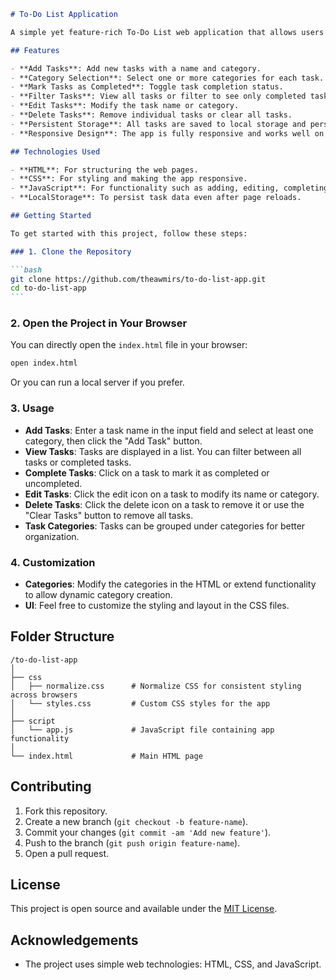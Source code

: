 ````markdown
# To-Do List Application

A simple yet feature-rich To-Do List web application that allows users to manage tasks, categorize them, and track completion. This application utilizes local storage to save tasks, ensuring persistence even after the page is refreshed.

## Features

- **Add Tasks**: Add new tasks with a name and category.
- **Category Selection**: Select one or more categories for each task.
- **Mark Tasks as Completed**: Toggle task completion status.
- **Filter Tasks**: View all tasks or filter to see only completed tasks.
- **Edit Tasks**: Modify the task name or category.
- **Delete Tasks**: Remove individual tasks or clear all tasks.
- **Persistent Storage**: All tasks are saved to local storage and persist even after page reloads.
- **Responsive Design**: The app is fully responsive and works well on both desktop and mobile devices.

## Technologies Used

- **HTML**: For structuring the web pages.
- **CSS**: For styling and making the app responsive.
- **JavaScript**: For functionality such as adding, editing, completing, and deleting tasks.
- **LocalStorage**: To persist task data even after page reloads.

## Getting Started

To get started with this project, follow these steps:

### 1. Clone the Repository

```bash
git clone https://github.com/theawmirs/to-do-list-app.git
cd to-do-list-app
```
````

### 2. Open the Project in Your Browser

You can directly open the `index.html` file in your browser:

```bash
open index.html
```

Or you can run a local server if you prefer.

### 3. Usage

- **Add Tasks**: Enter a task name in the input field and select at least one category, then click the "Add Task" button.
- **View Tasks**: Tasks are displayed in a list. You can filter between all tasks or completed tasks.
- **Complete Tasks**: Click on a task to mark it as completed or uncompleted.
- **Edit Tasks**: Click the edit icon on a task to modify its name or category.
- **Delete Tasks**: Click the delete icon on a task to remove it or use the "Clear Tasks" button to remove all tasks.
- **Task Categories**: Tasks can be grouped under categories for better organization.

### 4. Customization

- **Categories**: Modify the categories in the HTML or extend functionality to allow dynamic category creation.
- **UI**: Feel free to customize the styling and layout in the CSS files.

## Folder Structure

```
/to-do-list-app
│
├── css
│   ├── normalize.css      # Normalize CSS for consistent styling across browsers
│   └── styles.css         # Custom CSS styles for the app
│
├── script
│   └── app.js             # JavaScript file containing app functionality
│
└── index.html             # Main HTML page
```

## Contributing

1. Fork this repository.
2. Create a new branch (`git checkout -b feature-name`).
3. Commit your changes (`git commit -am 'Add new feature'`).
4. Push to the branch (`git push origin feature-name`).
5. Open a pull request.

## License

This project is open source and available under the [MIT License](LICENSE).

## Acknowledgements

- The project uses simple web technologies: HTML, CSS, and JavaScript.
